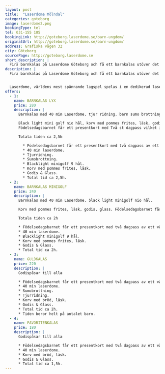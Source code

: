 ```yaml
---
layout: post
title:  "Laserdome Mölndal"
categories: goteborg
image: laserdome2.png
bookingType: tel
tel: 031-155 105
bookingLink: http://goteborg.laserdome.se/barn-ungdom/
originalUrl: http://goteborg.laserdome.se/barn-ungdom/
address: Grafiska vägen 32
city: Göteborg
sourcePage: http://goteborg.laserdome.se
short_description: |
  Fira barnkalas på Laserdome Göteborg och få ett barnkalas utöver det vanliga. LASERDOME kan spelas av alla, tjej som kille och stor som liten. Laserdome har inget med styrka att göra – det är snabbhet, pricksäkerhet och samarbetsförmåga som är avgörande.
description: |
  Fira barnkalas på Laserdome Göteborg och få ett barnkalas utöver det vanliga. LASERDOME kan spelas av alla, tjej som kille och stor som liten. Laserdome har inget med styrka att göra – det är snabbhet, pricksäkerhet och samarbetsförmåga som är avgörande. Åldersgräns för barnkalas är 7-12 år.


  Laserdome, världens mest spännande lagspel spelas i en dedikerad laserarena med närmare 1500 m2 spelyta! Laserdome är det ultimata äventyret perfekt för barnkalas: med sensorförsedda västar på kroppen och futuristiska laservapen i händerna jagar ni varandra genom mörkret. Göm er, smyg och spela smart. Hoppas att ni hittar fienderna innan de hittar er. Spelarenan är ett futuristiskt landskap fullt med ljud och ljuseffekter med massor av hinder och skiljeväggar perfekta för bakhåll…
offers:
  - 1:
    name: BARNKALAS LYX
    price: 280
    description: |
      Barnkalas med 40 min Laserdome, tjur ridning, barn sumo brottning.

      Black light mini golf nio hål, korv med pommes frites, läsk, godis, glass.
      Födelsedagsbarnet får ett presentkort med Två st dagpass vilket innebär att födelsedagsbarnet kan spela en heldag Mån-Torsdag ihop med en kompis! (Gäller ej lov/ helgdagar, går ej att boka dagpass. Endast drop-in)

      Totala tiden ca 2,5h

        * Födelsedagsbarnet får ett presentkort med två dagpass av ett värde på 400:-.
        * 40 min laserdome.
        * Tjurridning.
        * Sumobrottning.
        * Blacklight minigolf 9 hål.
        * Korv med pommes frites, läsk.
        * Godis & Glass.
        * Total tid ca 2,5h.
  - 2:
    name: BARNKALAS MINIGOLF
    price: 240
    description: |
      Barnkalas med 40 min Laserdome, black light minigolf nio hål,

      Korv med pommes frites, läsk, godis, glass. Födelsedagsbarnet får ett presentkort med Två st dagpass vilket innebär att födelsedagsbarnet kan spela en heldag Mån-Torsdag ihop med en kompis! (Gäller ej lov/ helgdagar, går ej att boka dagpass. Endast drop-in)

      Totala tiden ca 2h

      * Födelsedagsbarnet får ett presentkort med två dagpass av ett värde på 400:-.
      * 40 min laserdome.
      * Blacklight minigolf 9 hål.
      * Korv med pommes frites, läsk.
      * Godis & Glass.
      * Total tid ca 2h.
  - 3:
    name: GULDKALAS
    price: 220
    description: |
      Godispåsar till alla

      * Födelsedagsbarnet får ett presentkort med två dagpass av ett värde på 400:-.
      * 40 min laserdome.
      * Sumobrottning.
      * Tjurridning.
      * Korv med bröd, läsk.
      * Godis & Glass.
      * Total tid ca 2h.
      * Tiden beror helt på antalet barn.
  - 4:
    name: FAVORITENKALAS
    price: 180
    description: |
      Godispåsar till alla

      * Födelsedagsbarnet får ett presentkort med två dagpass av ett värde på 400:-.
      * 40 min laserdome.
      * Korv med bröd, läsk.
      * Godis & Glass.
      * Total tid ca 1,5h.
---
```

